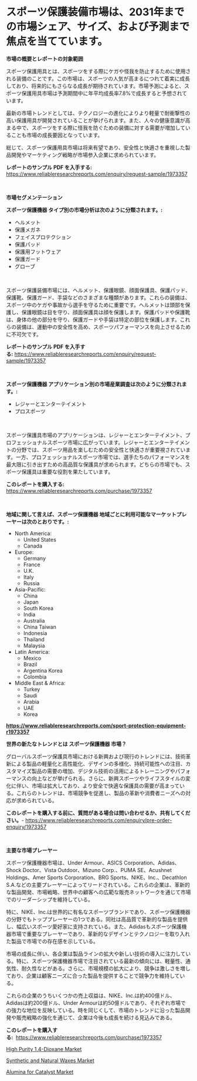 <p><h1>スポーツ保護装備市場は、2031年までの市場シェア、サイズ、および予測まで焦点を当てています。</h1></p><p><strong>市場の概要とレポートの対象範囲</strong></p>
<p><p>スポーツ保護用具とは、スポーツをする際にケガや怪我を防止するために使用される装備のことです。この市場は、スポーツの人気が高まるにつれて着実に成長しており、将来的にもさらなる成長が期待されています。市場予測によると、スポーツ保護用具市場は予測期間中に年平均成長率7.8%で成長すると予想されています。</p><p>最新の市場トレンドとしては、テクノロジーの進化によりより軽量で耐衝撃性の高い保護用具が開発されていることが挙げられます。また、人々の健康意識が高まる中で、スポーツをする際に怪我を防ぐための装備に対する需要が増加していることも市場の成長要因となっています。</p><p>総じて、スポーツ保護用具市場は将来有望であり、安全性と快適さを重視した製品開発やマーケティング戦略が市場参入企業に求められています。</p></p>
<p><strong>レポートのサンプル PDF を入手する:</strong> <a href="https://www.reliableresearchreports.com/enquiry/request-sample/1973357">https://www.reliableresearchreports.com/enquiry/request-sample/1973357</a></p>
<p>&nbsp;</p>
<p><strong>市場セグメンテーション</strong></p>
<p><strong>スポーツ保護機器 タイプ別の市場分析は次のように分類されます。:</strong></p>
<p><ul><li>ヘルメット</li><li>保護メガネ</li><li>フェイスプロテクション</li><li>保護パッド</li><li>保護用フットウェア</li><li>保護ガード</li><li>グローブ</li></ul></p>
<p>&nbsp;</p>
<p><p>スポーツ保護装備市場には、ヘルメット、保護眼鏡、顔面保護具、保護パッド、保護靴、保護ガード、手袋などのさまざまな種類があります。これらの装備は、スポーツ中のケガや事故から選手を守るために重要です。ヘルメットは頭部を保護し、保護眼鏡は目を守り、顔面保護具は顔を保護します。保護パッドや保護靴は、身体の他の部分を守り、保護ガードや手袋は特定の部位を保護します。これらの装備は、運動中の安全性を高め、スポーツパフォーマンスを向上させるために不可欠です。</p></p>
<p><strong>レポートのサンプル PDF を入手する:</strong>&nbsp;<a href="https://www.reliableresearchreports.com/enquiry/request-sample/1973357">https://www.reliableresearchreports.com/enquiry/request-sample/1973357</a></p>
<p>&nbsp;</p>
<p><strong> スポーツ保護機器 アプリケーション別の市場産業調査は次のように分類されます。:</strong></p>
<p><ul><li>レジャーとエンターテイメント</li><li>プロスポーツ</li></ul></p>
<p>&nbsp;</p>
<p><p>スポーツ保護具市場のアプリケーションは、レジャーとエンターテイメント、プロフェッショナルスポーツ市場に広がっています。レジャーとエンターテイメントの分野では、スポーツ用品を楽しむための安全性と快適さが重要視されています。一方、プロフェッショナルスポーツ市場では、選手たちのパフォーマンスを最大限に引き出すための高品質な保護具が求められます。どちらの市場でも、スポーツ保護具は重要な役割を果たしています。</p></p>
<p><strong>このレポートを購入する:</strong>&nbsp; <a href="https://www.reliableresearchreports.com/purchase/1973357">https://www.reliableresearchreports.com/purchase/1973357</a></p>
<p>&nbsp;</p>
<p><strong>地域に関して言えば、スポーツ保護機器 地域ごとに利用可能なマーケットプレーヤーは次のとおりです。:</strong></p>
<p><ul>
    <li>
        North America:
        <ul>
            <li>United States</li>
            <li>Canada</li>
        </ul>
    </li>
    <li>
        Europe:
        <ul>
            <li>Germany</li>
            <li>France</li>
            <li>U.K.</li>
            <li>Italy</li>
            <li>Russia</li>
        </ul>
    </li>
    <li>
        Asia-Pacific:
        <ul>
            <li>China</li>
            <li>Japan</li>
            <li>South Korea</li>
            <li>India</li>
            <li>Australia</li>
            <li>China Taiwan</li>
            <li>Indonesia</li>
            <li>Thailand</li>
            <li>Malaysia</li>
        </ul>
    </li>
    <li>
        Latin America:
        <ul>
            <li>Mexico</li>
            <li>Brazil</li>
            <li>Argentina Korea</li>
            <li>Colombia</li>
        </ul>
    </li>
    <li>
        Middle East & Africa:
        <ul>
            <li>Turkey</li>
            <li>Saudi</li>
            <li>Arabia</li>
            <li>UAE</li>
            <li>Korea</li>
        </ul>
    </li>
    </ul></p>
<p><strong><a href="https://www.reliableresearchreports.com/sport-protection-equipment-r1973357">https://www.reliableresearchreports.com/sport-protection-equipment-r1973357</a></strong>&nbsp;</p>
<p><strong>世界の新たなトレンドとは スポーツ保護機器 市場？</strong></p>
<p><p>グローバルスポーツ保護具市場における新興および現行のトレンドには、技術革新による製品の軽量化と高性能化、デザインの多様化、持続可能性への注目、カスタマイズ製品の需要の増加、デジタル技術の活用によるトレーニングやパフォーマンスの向上などが挙げられる。さらに、新興スポーツやライフスタイルの変化に伴い、市場は拡大しており、より安全で快適な保護具の需要が高まっている。これらのトレンドは、市場競争を促進し、製品の革新や消費者ニーズへの対応が求められている。</p></p>
<p><strong>このレポートを購入する前に、質問がある場合は問い合わせるか、共有してください。</strong>- <a href="https://www.reliableresearchreports.com/enquiry/pre-order-enquiry/1973357">https://www.reliableresearchreports.com/enquiry/pre-order-enquiry/1973357</a></p>
<p>&nbsp;</p>
<p><strong>主要な市場プレーヤー</strong></p>
<p><p>スポーツ保護機器市場は、Under Armour、ASICS Corporation、Adidas、Shock Doctor、Vista Outdoor、Mizuno Corp.、PUMA SE、Acushnet Holdings、Amer Sports Corporation、BRG Sports、NIKE、Inc.、Decathlon S.A.などの主要プレーヤーによってリードされている。これらの企業は、革新的な製品開発、市場戦略、世界中の顧客への広範な販売ネットワークを通じて市場でのリーダーシップを維持している。</p><p>特に、NIKE、Inc.は世界的に有名なスポーツブランドであり、スポーツ保護機器の分野でもトッププレーヤーの1つである。同社は高品質で革新的な製品を提供し、幅広いスポーツ愛好家に支持されている。また、Adidasもスポーツ保護機器市場で重要なプレーヤーであり、革新的なデザインとテクノロジーを取り入れた製品で市場での存在感を示している。</p><p>市場の成長に伴い、各企業は製品ラインの拡大や新しい技術の導入に注力している。特に、スポーツ保護機器市場で注目されている最新の傾向には、軽量性、通気性、耐久性などがある。さらに、市場規模の拡大により、競争は激しさを増しており、企業は顧客ニーズに合った製品を提供することで競争力を維持している。</p><p>これらの企業のうちいくつかの売上収益は、NIKE、Inc.は約400億ドル、Adidasは約200億ドル、Under Armourは約50億ドルであり、それぞれ市場での強力な地位を反映している。時を同じくして、市場のトレンドに沿った製品開発や販売戦略の強化を通じて、企業は今後も成長を続ける見込みである。</p></p>
<p><strong>このレポートを購入する:</strong>&nbsp;&nbsp;<a href="https://www.reliableresearchreports.com/purchase/1973357">https://www.reliableresearchreports.com/purchase/1973357</a></p>
<p><p><a href="https://www.linkedin.com/pulse/high-purity-14-dioxane-market-size-2024-2031-global-industrial-08bac?trackingId=STW3jF2M60ljzamkwyzTQQ%3D%3D">High Purity 1,4-Dioxane Market</a></p><p><a href="https://www.linkedin.com/pulse/synthetic-natural-waxes-market-research-report-reveals-latest-hknxe?trackingId=DBmOEWFGTQ%2FVfde7GjmONg%3D%3D">Synthetic and Natural Waxes Market</a></p><p><a href="https://www.linkedin.com/pulse/alumina-catalyst-market-research-report-reveals-latest-trends-t2zte?trackingId=y%2FeWTkcLle7GCcit2oBglg%3D%3D">Alumina for Catalyst Market</a></p></p>